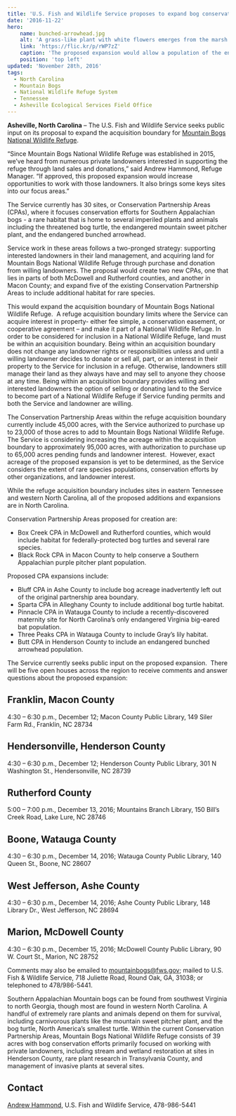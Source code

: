 ```yaml
---
title: 'U.S. Fish and Wildlife Service proposes to expand bog conservation in North Carolina'
date: '2016-11-22'
hero:
    name: bunched-arrowhead.jpg
    alt: 'A grass-like plant with white flowers emerges from the marsh.'
    link: 'https://flic.kr/p/rWP7zZ'
    caption: 'The proposed expansion would allow a population of the endangered bunched arrowhead to be conserved as part of Mountain Bogs National Wildlife Refuge. Photo by Gary Peeples, USFWS.'
    position: 'top left'
updated: 'November 28th, 2016'
tags:
  - North Carolina
  - Mountain Bogs
  - National Wildlife Refuge System
  - Tennessee
  - Asheville Ecological Services Field Office
---
```


**Asheville, North Carolina** – The U.S. Fish and Wildlife Service seeks public input on its proposal to expand the acquisition boundary for [Mountain Bogs National Wildlife Refuge](https://www.fws.gov/refuge/mountain_bogs/). 

“Since Mountain Bogs National Wildlife Refuge was established in 2015, we’ve heard from numerous private landowners interested in supporting the refuge through land sales and donations,” said Andrew Hammond, Refuge Manager. “If approved, this proposed expansion would increase opportunities to work with those landowners. It also brings some keys sites into our focus areas.”

The Service currently has 30 sites, or Conservation Partnership Areas (CPAs), where it focuses conservation efforts for Southern Appalachian bogs - a rare habitat that is home to several imperiled plants and animals including the threatened bog turtle, the endangered mountain sweet pitcher plant, and the endangered bunched arrowhead.

Service work in these areas follows a two-pronged strategy: supporting interested landowners in their land management, and acquiring land for Mountain Bogs National Wildlife Refuge through purchase and donation from willing landowners. The proposal would create two new CPAs, one that lies in parts of both McDowell and Rutherford counties, and another in Macon County; and expand five of the existing Conservation Partnership Areas to include additional habitat for rare species.

This would expand the acquisition boundary of Mountain Bogs National Wildlife Refuge.  A refuge acquisition boundary limits where the Service can acquire interest in property- either fee simple, a conservation easement, or cooperative agreement – and make it part of a National Wildlife Refuge. In order to be considered for inclusion in a National Wildlife Refuge, land must be within an acquisition boundary. Being within an acquisition boundary does not change any landowner rights or responsibilities unless and until a willing landowner decides to donate or sell all, part, or an interest in their property to the Service for inclusion in a refuge. Otherwise, landowners still manage their land as they always have and may sell to anyone they choose at any time. Being within an acquisition boundary provides willing and interested landowners the option of selling or donating land to the Service to become part of a National Wildlife Refuge if Service funding permits and both the Service and landowner are willing. 

The Conservation Partnership Areas within the refuge acquisition boundary currently include 45,000 acres, with the Service authorized to purchase up to 23,000 of those acres to add to Mountain Bogs National Wildlife Refuge. The Service is considering increasing the acreage within the acquisition boundary to approximately 95,000 acres, with authorization to purchase up to 65,000 acres pending funds and landowner interest.  However, exact acreage of the proposed expansion is yet to be determined, as the Service considers the extent of rare species populations, conservation efforts by other organizations, and landowner interest. 

While the refuge acquisition boundary includes sites in eastern Tennessee and western North Carolina, all of the proposed additions and expansions are in North Carolina.

Conservation Partnership Areas proposed for creation are: 

*   Box Creek CPA in McDowell and Rutherford counties, which would include habitat for federally-protected bog turtles and several rare species.
*   Black Rock CPA in Macon County to help conserve a Southern Appalachian purple pitcher plant population.

Proposed CPA expansions include:

*   Bluff CPA in Ashe County to include bog acreage inadvertently left out of the original partnership area boundary.
*   Sparta CPA in Alleghany County to include additional bog turtle habitat.
*   Pinnacle CPA in Watauga County to include a recently-discovered maternity site for North Carolina’s only endangered Virginia big-eared bat population.
*   Three Peaks CPA in Watauga County to include Gray’s lily habitat.
*   Butt CPA in Henderson County to include an endangered bunched arrowhead population.

The Service currently seeks public input on the proposed expansion.  There will be five open houses across the region to receive comments and answer questions about the proposed expansion:

## Franklin, Macon County

4:30 – 6:30 p.m., December 12; Macon County Public Library, 149 Siler Farm Rd., Franklin, NC 28734

## Hendersonville, Henderson County

4:30 – 6:30 p.m., December 12; Henderson County Public Library, 301 N Washington St., Hendersonville, NC 28739

## Rutherford County

5:00 – 7:00 p.m., December 13, 2016; Mountains Branch Library, 150 Bill’s Creek Road, Lake Lure, NC 28746

## Boone, Watauga County

4:30 – 6:30 p.m., December 14, 2016; Watauga County Public Library, 140 Queen St., Boone, NC 28607

## West Jefferson, Ashe County

4:30 – 6:30 p.m., December 14, 2016; Ashe County Public Library, 148 Library Dr., West Jefferson, NC 28694

## Marion, McDowell County

4:30 – 6:30 p.m., December 15, 2016; McDowell County Public Library, 90 W. Court St., Marion, NC 28752

Comments may also be emailed to mountainbogs@fws.gov; mailed to U.S. Fish & Wildlife Service, 718 Juliette Road, Round Oak, GA, 31038; or telephoned to 478/986-5441.

Southern Appalachian Mountain bogs can be found from southwest Virginia to north Georgia, though most are found in western North Carolina. A handful of extremely rare plants and animals depend on them for survival, including carnivorous plants like the mountain sweet pitcher plant, and the bog turtle, North America’s smallest turtle. Within the current Conservation Partnership Areas, Mountain Bogs National Wildlife Refuge consists of 39 acres with bog conservation efforts primarily focused on working with private landowners, including stream and wetland restoration at sites in Henderson County, rare plant research in Transylvania County, and management of invasive plants at several sites.

## Contact

[Andrew Hammond](mailto:andrew_hammond@fws.gov), U.S. Fish and Wildlife Service, 478-986-5441
